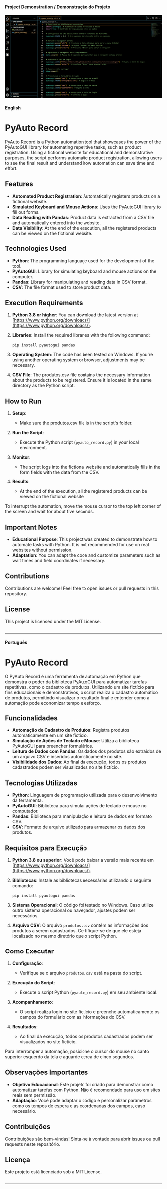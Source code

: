 #### Project Demonstration / Demonstração do Projeto

![Project Demonstration / Demonstração do Projeto](https://github.com/arnesanches/pyauto-record/blob/main/Anima%C3%A7%C3%A3o.gif?raw=true)

#### English 

# PyAuto Record

PyAuto Record is a Python automation tool that showcases the power of the PyAutoGUI library for automating repetitive tasks, such as product registration. Using a fictional website for educational and demonstrative purposes, the script performs automatic product registration, allowing users to see the final result and understand how automation can save time and effort.

## Features

- **Automated Product Registration**: Automatically registers products on a fictional website.
- **Simulated Keyboard and Mouse Actions**: Uses the PyAutoGUI library to fill out forms.
- **Data Reading with Pandas**: Product data is extracted from a CSV file and automatically entered into the website.
- **Data Visibility**: At the end of the execution, all the registered products can be viewed on the fictional website.

## Technologies Used

- **Python**: The programming language used for the development of the tool.
- **PyAutoGUI**: Library for simulating keyboard and mouse actions on the computer.
- **Pandas**: Library for manipulating and reading data in CSV format.
- **CSV**: The file format used to store product data.

## Execution Requirements

1. **Python 3.8 or higher**: You can download the latest version at [https://www.python.org/downloads/](https://www.python.org/downloads/).
2. **Libraries**: Install the required libraries with the following command:
   
   `pip install pyautogui pandas`

3. **Operating System**: The code has been tested on Windows. If you're using another operating system or browser, adjustments may be necessary.

4. **CSV File**: The produtos.csv file contains the necessary information about the products to be registered. Ensure it is located in the same directory as the Python script.

## How to Run

1. **Setup**: 
   - Make sure the produtos.csv file is in the script's folder.
   
2. **Run the Script**: 
   - Execute the Python script (`pyauto_record.py`) in your local environment.
   
3. **Monitor**:
   - The script logs into the fictional website and automatically fills in the form fields with the data from the CSV.

4. **Results**:
   - At the end of the execution, all the registered products can be viewed on the fictional website.

To interrupt the automation, move the mouse cursor to the top left corner of the screen and wait for about five seconds.

## Important Notes

- **Educational Purpose**: This project was created to demonstrate how to automate tasks with Python. It is not recommended for use on real websites without permission.
- **Adaptation**: You can adapt the code and customize parameters such as wait times and field coordinates if necessary.

## Contributions

Contributions are welcome! Feel free to open issues or pull requests in this repository.

## License

This project is licensed under the MIT License.

##
---

#### Português

# PyAuto Record

O PyAuto Record é uma ferramenta de automação em Python que demonstra o poder da biblioteca PyAutoGUI para automatizar tarefas repetitivas, como o cadastro de produtos. Utilizando um site fictício para fins educacionais e demonstrativos, o script realiza o cadastro automático de produtos, permitindo visualizar o resultado final e entender como a automação pode economizar tempo e esforço.

## Funcionalidades

- **Automação de Cadastro de Produtos**: Registra produtos automaticamente em um site fictício.
- **Simulação de Ações de Teclado e Mouse**: Utiliza a biblioteca PyAutoGUI para preencher formulários.
- **Leitura de Dados com Pandas**: Os dados dos produtos são extraídos de um arquivo CSV e inseridos automaticamente no site.
- **Visibilidade dos Dados**: Ao final da execução, todos os produtos cadastrados podem ser visualizados no site fictício.

## Tecnologias Utilizadas

- **Python**: Linguagem de programação utilizada para o desenvolvimento da ferramenta.
- **PyAutoGUI**: Biblioteca para simular ações de teclado e mouse no computador.
- **Pandas**: Biblioteca para manipulação e leitura de dados em formato CSV.
- **CSV**: Formato de arquivo utilizado para armazenar os dados dos produtos.

## Requisitos para Execução

1. **Python 3.8 ou superior**: Você pode baixar a versão mais recente em [https://www.python.org/downloads/](https://www.python.org/downloads/).
2. **Bibliotecas**: Instale as bibliotecas necessárias utilizando o seguinte comando:
   
   `pip install pyautogui pandas`

3. **Sistema Operacional**: O código foi testado no Windows. Caso utilize outro sistema operacional ou navegador, ajustes podem ser necessários.

4. **Arquivo CSV**: O arquivo `produtos.csv` contém as informações dos produtos a serem cadastrados. Certifique-se de que ele esteja localizado no mesmo diretório que o script Python.

## Como Executar

1. **Configuração**: 
   - Verifique se o arquivo `produtos.csv` está na pasta do script.
   
2. **Execução do Script**: 
   - Execute o script Python (`pyauto_record.py`) em seu ambiente local.
   
3. **Acompanhamento**:
   - O script realiza login no site fictício e preenche automaticamente os campos do formulário com as informações do CSV.

4. **Resultados**:
   - Ao final da execução, todos os produtos cadastrados podem ser visualizados no site fictício.

Para interromper a automação, posicione o cursor do mouse no canto superior esquerdo da tela e aguarde cerca de cinco segundos.

## Observações Importantes

- **Objetivo Educacional**: Este projeto foi criado para demonstrar como automatizar tarefas com Python. Não é recomendado para uso em sites reais sem permissão.
- **Adaptação**: Você pode adaptar o código e personalizar parâmetros como os tempos de espera e as coordenadas dos campos, caso necessário.
  
## Contribuições

Contribuições são bem-vindas! Sinta-se à vontade para abrir issues ou pull requests neste repositório.

## Licença

Este projeto está licenciado sob a MIT License.

##
---
